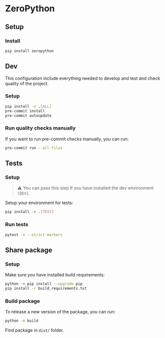 # ZeroPython

## Setup

### Install

```bash
pip install zeropython
```

## Dev

This configuration include everything needed to develop and test and check quality of the project.

### Setup

```bash
pip install -e .[ALL]
pre-commit install
pre-commit autoupdate
```

### Run quality checks manually

If you want to run pre-commit checks manually, you can run:

```bash
pre-commit run --all-files
```

## Tests

### Setup

> ⚠️ You can pass this step if you have installed the dev environment `[DEV]`.

Setup your environment for tests:

```bash
pip install -e .[TEST]
```

### Run tests

```bash
pytest -v --strict-markers
```

## Share package

### Setup

Make sure you have installed build requirements:

```bash
python -m pip install --upgrade pip
pip install -r build_requirements.txt
```

### Build package

To release a new version of the package, you can run:

```bash
python -m build
```

Find package in `dist/` folder.
